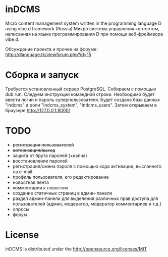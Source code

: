 ﻿# inDCMS

Micro content management system written in the programming language D using vibe.d framework (Russia)
Микро система управления контентом, написанная на языке программирования D при помощи веб-фреймвора vibe.d.

Обсуждение проекта и прочее на форуме: http://dlanguage.tk/viewforum.php?id=15

# Сборка и запуск

Требуется установленный сервер PostgreSQL.
Собираем с помощью dub run. Следуем инструкции командной строки. Необходимо будет ввести логин и пароль суперпользователя. Будет создана база данных "indcms" и роли "indcms_system", "indcms_users".
Затем открываем в браузере http://127.0.0.1:8000/

# TODO

- ~~регистрация пользователей~~
- ~~авторизация/выход~~
- защита от брута паролей (+капча)
- восстановление паролей
- регистрация/смена пароля с помощью кода активации, высланного на e-mail
- профиль пользователя, его редактирование
- новостная лента
- комментарии к новостям
- создание статичных страниц в админ-панели
- раздел админ-панели для выделения различных прав доступа для пользователей (админ, модератор, модератор комментариев и т.д.)
- опросы
- форум

# License

inDCMS is distributed under the http://opensource.org/licenses/MIT
